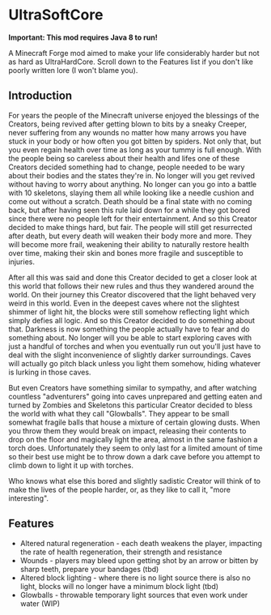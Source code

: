 # UltraSoftCore
**Important: This mod requires Java 8 to run!**

A Minecraft Forge mod aimed to make your life considerably harder but not as hard as UltraHardCore.
Scroll down to the Features list if you don't like poorly written lore (I won't blame you).

## Introduction
For years the people of the Minecraft universe enjoyed the blessings of the Creators, being revived after getting blown to bits by a sneaky Creeper, never suffering from any wounds no matter how many arrows you have stuck in your body or how often you got bitten by spiders. Not only that, but you even regain health over time as long as your tummy is full enough.
With the people being so careless about their health and lifes one of these Creators decided something had to change, people needed to be wary about their bodies and the states they're in. No longer will you get revived without having to worry about anything. No longer can you go into a battle with 10 skeletons, slaying them all while looking like a needle cushion and come out without a scratch.
Death should be a final state with no coming back, but after having seen this rule laid down for a while they got bored since there were no people left for their entertainment. And so this Creator decided to make things hard, but fair.
The people will still get resurrected after death, but every death will weaken their body more and more. They will become more frail, weakening their ability to naturally restore health over time, making their skin and bones more fragile and susceptible to injuries.

After all this was said and done this Creator decided to get a closer look at this world that follows their new rules and thus they wandered around the world.
On their journey this Creator discovered that the light behaved very weird in this world. Even in the deepest caves where not the slightest shimmer of light hit, the blocks were still somehow reflecting light which simply defies all logic. And so this Creator decided to do something about that.
Darkness is now something the people actually have to fear and do something about. No longer will you be able to start exploring caves with just a handful of torches and when you eventually run out you'll just have to deal with the slight inconvenience of slightly darker surroundings. Caves will actually go pitch black unless you light them somehow, hiding whatever is lurking in those caves.

But even Creators have something similar to sympathy, and after watching countless "adventurers" going into caves unprepared and getting eaten and turned by Zombies and Skeletons this particular Creator decided to bless the world with what they call "Glowballs".
They appear to be small somewhat fragile balls that house a mixture of certain glowing dusts. When you throw them they would break on impact, releasing their contents to drop on the floor and magically light the area, almost in the same fashion a torch does. Unfortunately they seem to only last for a limited amount of time so their best use might be to throw down a dark cave before you attempt to climb down to light it up with torches.

Who knows what else this bored and slightly sadistic Creator will think of to make the lives of the people harder, or, as they like to call it, "more interesting".
 
## Features
* Altered natural regeneration - each death weakens the player, impacting the rate of health regeneration, their strength and resistance
* Wounds - players may bleed upon getting shot by an arrow or bitten by sharp teeth, prepare your bandages (tbd)
* Altered block lighting - where there is no light source there is also no light, blocks will no longer have a minimum block light (tbd)
* Glowballs - throwable temporary light sources that even work under water (WIP)
